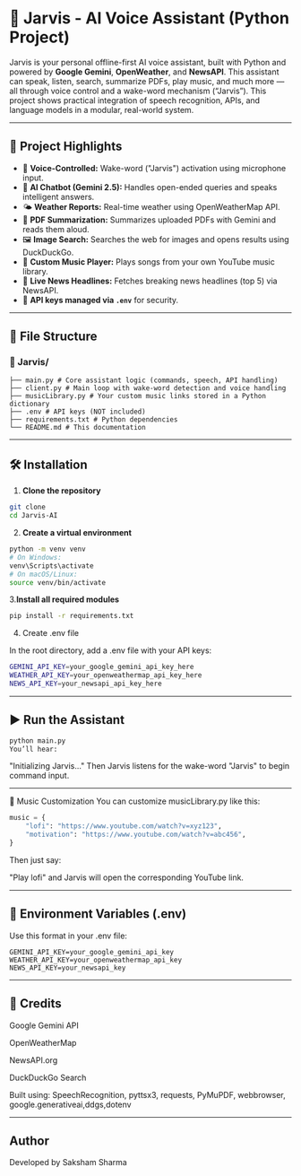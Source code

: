 # 🤖 Jarvis - AI Voice Assistant (Python Project)

Jarvis is your personal offline-first AI voice assistant, built with Python and powered by **Google Gemini**, **OpenWeather**, and **NewsAPI**. This assistant can speak, listen, search, summarize PDFs, play music, and much more — all through voice control and a wake-word mechanism (“Jarvis”).
This project shows practical integration of speech recognition, APIs, and language models in a modular, real-world system.

---

## 🌟 Project Highlights

- 🎤 **Voice-Controlled:** Wake-word ("Jarvis") activation using microphone input.
- 🤖 **AI Chatbot (Gemini 2.5):** Handles open-ended queries and speaks intelligent answers.
- 🌤️ **Weather Reports:** Real-time weather using OpenWeatherMap API.
- 📄 **PDF Summarization:** Summarizes uploaded PDFs with Gemini and reads them aloud.
- 🖼️ **Image Search:** Searches the web for images and opens results using DuckDuckGo.
- 🎵 **Custom Music Player:** Plays songs from your own YouTube music library.
- 📰 **Live News Headlines:** Fetches breaking news headlines (top 5) via NewsAPI.
- 🔐 **API keys managed via `.env`** for security.

---

## 📁 File Structure
### 📁 Jarvis/
    ├── main.py # Core assistant logic (commands, speech, API handling)
    ├── client.py # Main loop with wake-word detection and voice handling
    ├── musicLibrary.py # Your custom music links stored in a Python dictionary
    ├── .env # API keys (NOT included)
    ├── requirements.txt # Python dependencies
    └── README.md # This documentation
    
---

## 🛠 Installation

1. **Clone the repository**

```bash
git clone 
cd Jarvis-AI
```

2. **Create a virtual environment**
   
```bash
python -m venv venv
# On Windows:
venv\Scripts\activate
# On macOS/Linux:
source venv/bin/activate
```

3.**Install all required modules**

```bash
pip install -r requirements.txt
```
4. Create .env file

In the root directory, add a .env file with your API keys:
```bash
GEMINI_API_KEY=your_google_gemini_api_key_here
WEATHER_API_KEY=your_openweathermap_api_key_here
NEWS_API_KEY=your_newsapi_api_key_here
```

---

## ▶️ Run the Assistant
```bash
python main.py
You’ll hear:
```
"Initializing Jarvis..."
Then Jarvis listens for the wake-word "Jarvis" to begin command input.

---

🎵 Music Customization
You can customize musicLibrary.py like this:

```python
music = {
    "lofi": "https://www.youtube.com/watch?v=xyz123",
    "motivation": "https://www.youtube.com/watch?v=abc456",
}
```
Then just say:

"Play lofi"
and Jarvis will open the corresponding YouTube link.

---

## 🔐 Environment Variables (.env)
Use this format in your .env file:
```env
GEMINI_API_KEY=your_google_gemini_api_key
WEATHER_API_KEY=your_openweathermap_api_key
NEWS_API_KEY=your_newsapi_key
```

---

## 🤝 Credits
Google Gemini API

OpenWeatherMap

NewsAPI.org

DuckDuckGo Search

Built using: SpeechRecognition, pyttsx3, requests, PyMuPDF, webbrowser, google.generativeai,ddgs,dotenv

---

## Author
Developed by Saksham Sharma
